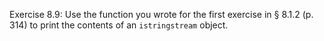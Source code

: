 Exercise 8.9: Use the function you wrote for the first exercise in § 8.1.2 (p. 314) to print
the contents of an `istringstream` object.